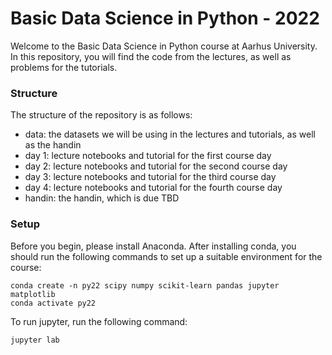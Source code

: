 # Basic Data Science in Python - 2022

Welcome to the Basic Data Science in Python course at Aarhus University.
In this repository, you will find the code from the lectures, as well as problems for the tutorials. 

### Structure
The structure of the repository is as follows:

- data: the datasets we will be using in the lectures and tutorials, as well as the handin
- day 1: lecture notebooks and tutorial for the first course day
- day 2: lecture notebooks and tutorial for the second course day
- day 3: lecture notebooks and tutorial for the third course day
- day 4: lecture notebooks and tutorial for the fourth course day
- handin: the handin, which is due TBD

### Setup

Before you begin, please install Anaconda. After installing conda, you should run the following commands to set up a suitable environment for the course:

    conda create -n py22 scipy numpy scikit-learn pandas jupyter matplotlib 
    conda activate py22

To run jupyter, run the following command:

    jupyter lab
